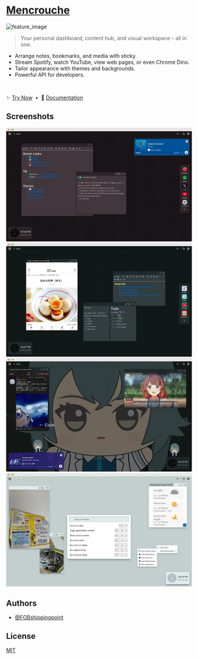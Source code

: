 # [Mencrouche](https://mencrouche.com)

![feature_image](https://github.com/user-attachments/assets/2ff6f50b-6183-4ff2-9411-e2f2e5e81c90)

> Your personal dashboard, content hub, and visual workspace – all in one.

- Arrange notes, bookmarks, and media with sticky.
- Stream Spotify, watch YouTube, view web pages, or even Chrome Dino.
- Tailor appearance with themes and backgrounds.
- Powerful API for developers.

<br/>

✨ [Try Now](https://mencrouche.com)&nbsp;&nbsp;•&nbsp;&nbsp;📘 [Documentation](https://docs.mencrouche.com)

## Screenshots

![](https://raw.githubusercontent.com/FOBshippingpoint/mencrouche/refs/heads/main/docs/public/img/index/student.webp)
![](https://raw.githubusercontent.com/FOBshippingpoint/mencrouche/refs/heads/main/docs/public/img/index/cook.webp)
![](https://raw.githubusercontent.com/FOBshippingpoint/mencrouche/refs/heads/main/docs/public/img/index/tmr.webp)
![](https://raw.githubusercontent.com/FOBshippingpoint/mencrouche/refs/heads/main/docs/public/img/index/light.webp)

## Authors

- [@FOBshippingpoint](https://github.com/FOBshippingpoint)

## License

[MIT](https://github.com/FOBshippingpoint/goocoucou-webext/blob/main/LICENSE)
